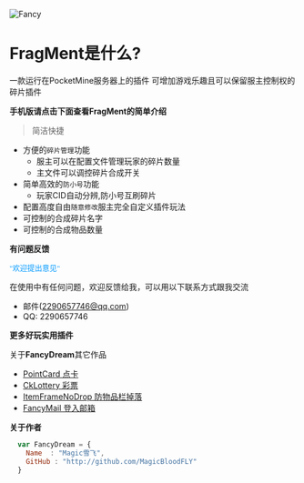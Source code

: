 ![Fancy](http://www.funmc.cc/frag.png)

<h1>FragMent是什么?</h1>
一款运行在PocketMine服务器上的插件
可增加游戏乐趣且可以保留服主控制权的碎片插件 

**手机版请点击下面查看FragMent的简单介绍**
> 简洁快捷
* 方便的`碎片管理`功能
    *  服主可以在配置文件管理玩家的碎片数量
    *  主文件可以调控碎片合成开关
* 简单高效的`防小号`功能
  *  玩家CID自动分辨,防小号互刷碎片
* 配置高度自由`随意修改`服主完全自定义插件玩法
 *  可控制的合成碎片名字
 *  可控制的合成物品数量


**有问题反馈**

<font color=#0099ff size=2 face="黑体">"欢迎提出意见"</font>

在使用中有任何问题，欢迎反馈给我，可以用以下联系方式跟我交流

* 邮件(2290657746@qq.com)
* QQ: 2290657746

**更多好玩实用插件**

关于<b>FancyDream</b>其它作品

* [PointCard 点卡](https://github.com/Cansll/PointCard) 
* [CkLottery 彩票](https://github.com/Cansll/CkLottery)
* [ItemFrameNoDrop 防物品栏掉落](https://github.com/FancyDreamTeam/ItemFrameNoDrop)
* [FancyMail 登入邮箱](https://github.com/MagicBloodFly/FancyMail)

**关于作者**

```javascript
  var FancyDream = {
    Name  : "Magic雪飞",
    GitHub : "http://github.com/MagicBloodFLY"
  }
```


